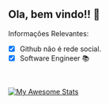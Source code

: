 ## Ola, bem vindo!! 👋

Informações Relevantes:
 - [x] Github não é rede social.
 - [x] Software Engineer 📚
<br/>

[![My Awesome Stats](https://awesome-github-stats.azurewebsites.net/user-stats/CleberWacheski?cardType=github&theme=github&preferLogin=false)](https://git.io/awesome-stats-card)
